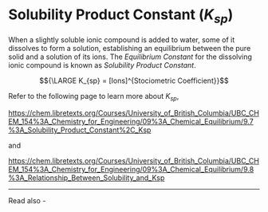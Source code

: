 # Solubility Product Constant (${K_{sp}}$)


When a slightly soluble ionic compound is added to water, some of it dissolves to form a solution, establishing an equilibrium between the pure solid and a solution of its ions. The *Equilibrium Constant* for the dissolving ionic compound is known as *Solubility Product Constant*.

$${\LARGE K_{sp} = [Ions]^{Stociometric Coefficient}}$$

Refer to the following page to learn more about ${K_{sp}}$,

https://chem.libretexts.org/Courses/University_of_British_Columbia/UBC_CHEM_154%3A_Chemistry_for_Engineering/09%3A_Chemical_Equilibrium/9.7%3A_Solubility_Product_Constant%2C_Ksp


and

https://chem.libretexts.org/Courses/University_of_British_Columbia/UBC_CHEM_154%3A_Chemistry_for_Engineering/09%3A_Chemical_Equilibrium/9.8%3A_Relationship_Between_Solubility_and_Ksp


---
Read also - 